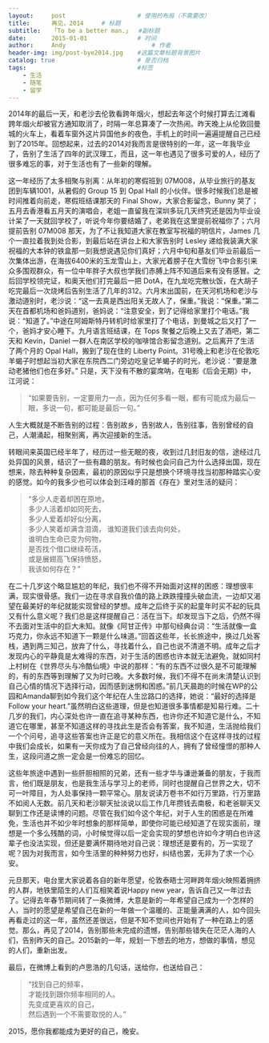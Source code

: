 ```yaml
---
layout:     post   				    # 使用的布局（不需要改）
title:      再见，2014   	# 标题 
subtitle:   「To be a better man.」  #副标题
date:       2015-01-01 				# 时间
author:     Andy 						# 作者
header-img: img/post-bye2014.jpg 	#这篇文章标题背景图片
catalog: true 						# 是否归档
tags:								#标签
    - 生活
    - 随笔
    - 留学
---
```


2014年的最后一天，和老沙去伦敦看跨年烟火，想起去年这个时候打算去江滩看跨年烟火却被官方通知取消了，时隔一年总算凑了一次热闹。昨天晚上从伦敦回曼城的火车上，看着车窗外这片异国他乡的夜色，手机上的时间一遍遍提醒自己已经到了2015年。回想起来，过去的2014对我而言是很特别的一年，这一年我毕业了，告别了生活了四年的武汉理工，而且，这一年也遇见了很多可爱的人，经历了很多难忘的事，对于生活也有了一些新的理解。

这一年经历了太多相聚与别离：从年初的寒假班到 07M008，从毕业旅行的基友团到车辆1001，从暑假的 Group 15 到 Opal Hall 的小伙伴。很多时候我们总是被时间推着向前走，寒假班结课那天的 Final Show，大家合影留念，Bunny 哭了；五月去香港看五月天的演唱会，老姐一直留我在深圳多玩几天终究还是因为毕业设计呆了一天就回学校了，听说今年你要结婚了，老弟我在这里提前祝福你了；六月提前告别 07M008 那天，为了不让我知道大家在教室写祝福的明信片，James 几个一直拉着我到处合影，到最后站在讲台上和大家告别时 Lesley 递给我装满大家祝福的大本钟的铁盒那一刻我想说遇见你们真好；六月中旬和基友们毕业前最后一次集体出游，在海拔6400米的玉龙雪山上，大家光着膀子在大雪纷飞中合影引来众多围观群众，有一位中年胖子大叔也学我们赤膊上阵不知道后来有没有感冒。之后回学校领完证，和奥天他们打完最后一把 DotA，在九龙吃完散伙饭，在大胡子吃完最后一次烧烤后告别生活了几年的312。六月末出国前，在天河机场和老沙与激动道别时，老沙说：“这一去真是西出阳关无故人了，保重。”我说：“保重。”第二天在首都机场和爸妈道别，爸妈说：“注意安全，到了记得给家里打个电话。”我说：“知道了。”中途在阿姆斯特丹转机时给家里打了个电话，到曼城之后又打了一个，爸妈才安心睡下。九月语言班结课，在 Tops 聚餐之后晚上又去了酒吧，第二天和 Kevin，Daniel 一群人在南区学校的咖啡馆合影留念道别。之后离开了生活了两个月的 Opal Hall，搬到了现在住的 Liberty Point。31号晚上和老沙在伦敦吃羊蝎子时想起当初大家在东院西二门旁边吃皇记羊蝎子的时光，老沙说：“要是激动老猪他们也在多好。” 只是，天下没有不散的宴席呐，在电影《后会无期》中，江河说：

>“如果要告别，一定要用力一点，因为任何多看一眼，都有可能成为最后一眼，多说一句，都可能是最后一句。”

人生大概就是不断告别的过程：告别故乡，告别故人，告别往事，告别曾经的自己，人潮涌起，相聚别离，再次迎接新的生活。

转眼间来英国已经半年了，经历过一些无眠的夜，收到过几封旧友的信，途经过几处异国的风景，结识了一些有趣的朋友。有时候也会问自己为什么选择出国，现在想来，除去种种复杂因素，最初的原因似乎只是想换个环境寻找当初那种踏实心安的感觉。如今的我多少也可以体会到汪峰的那首《存在》里对生活的疑问：

>“多少人走着却困在原地，  
>多少人活着却如同死去，  
>多少人爱着却好似分离，  
>多少人笑着却满含泪滴，
>谁知道我们该去向何处，  
>谁明白生命已变为何物，  
>是否找个借口继续苟活，  
>或是展翅高飞保持愤怒，  
>我该如何存在？”

在二十几岁这个略显尴尬的年纪，我们也不得不开始面对这样的困惑：理想很丰满，现实很骨感。我们一边在寻求自我价值的路上跌跌撞撞头破血流，一边却又渴望在最美好的年纪就能实现曾经的梦想。成年之后终于买的起童年时买不起的玩具又有什么意义呢？我们总是这样提醒自己：活在当下。却发现当下之后，仍然不得不去面对生活中的巨大未知。就像《阿甘正传》中那句经典台词：“生活就像一盒巧克力，你永远不知道下一颗是什么味道。”回首这些年，长长旅途中，换过几处客栈，遇到两三知己，放弃了什么，寻找着什么，自己也说不清道不明。成年之后才发现内心的平静竟是太难得的东西，对于生活的困惑也许本就无法避免，就如同村上村树在《世界尽头与冷酷仙境》中说的那样：“有的东西不过很久是不可能理解的，有的东西等到理解了又为时已晚。大多数时候，我们不得不在尚未清楚认识到自己心情的情况下选择行动，因而感到迷惘和困惑。”前几天晨跑的时候在WP的公园和Amanda聊到如今我们这个年纪在人生岔路口的选择，她说：“最好的选择是Follow your heart.”虽然明白这些道理，但是也知道很多事情都是知易行难。二十几岁的我们，内心深处也许一直在追寻某种东西，也许你还不知道它是什么，不知道它在哪里，甚至不知道这样的寻找此生是否会有答案，我不知道，生活抛给我们一个个问号，追寻这些答案也许正是它的意义所在。我相信这个在这样寻找的过程中我们会成长，如果有一天你成为了自己曾经向往的人，拥有了曾经憧憬的那种人生，这段问道之旅一定会是一份难忘的回忆。

这些年旅途中遇到一些肝胆相照的兄弟，还有一些才华与谦逊兼备的朋友，于我而言，他们既是朋友，也是我生活与学习上的老师，同时也提醒自己世界之大，切不可一叶障目，为人处事保持一颗平常心。朋友说读万卷书不如行万里路，行万里路不如阅人无数。前几天和老沙聊天扯淡说以后工作几年攒钱去南极，和老爸聊天又聊到工作还是读博的问题。尽管在我们如今这个年纪，对于人生的困惑是在所难免，生活也并不如少年时想象的那样简单，即使你可能已经知道了在现实面前，理想是一个多么残酷的词，小时候觉得以后一定会实现的梦想也许如今才明白也许这辈子也没法实现，但还是要满怀期待地对自己说：理想还是要有的，万一实现了呢？因为对我而言，如今生活里的种种努力也好，纠结也罢，无非为了求一个心安。

元旦那天，电台里大家说着各自的新年愿望，伦敦泰晤士河畔跨年烟火映照着拥挤的人群，地铁里陌生的人们互相笑着说Happy new year，告诉自己又一年过去了。记得去年春节期间转了一条微博，大意是新的一年希望自己成为一个怎样的人，当时的愿望是希望自己在新的一年做一个温暖的、正能量满满的人，如今回头再看走过的这一年，虽然还差很远，但是不知不觉间也开始有了一种在路上的感觉。那么，再见了2014，告别那些未完成的遗憾，告别那些错失在茫茫人海的人们，告别昨天的自己。2015新的一年，规划一下想去的地方，想做的事情，想见的人们，重新出发。

最后，在微博上看到的卢思浩的几句话，送给你，也送给自己：

>“找到自己的频率，  
>才能找到跟你频率相同的人。  
>先变成更喜欢的自己，  
>然后遇到一个不需要取悦的人。”

2015，愿你我都能成为更好的自己，晚安。
